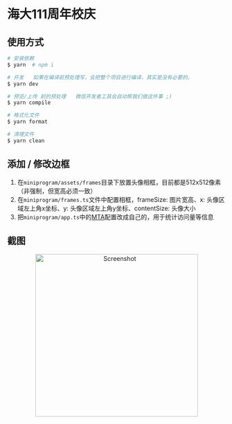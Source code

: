 # 海大111周年校庆


## 使用方式

```bash
# 安装依赖
$ yarn  # npm i

# 开发   如果在编译前预处理写，会把整个项目进行编译，其实是没有必要的。
$ yarn dev

# 预览/上传 前的预处理   微信开发者工具会自动帮我们做这件事 ;)
$ yarn compile

# 格式化文件
$ yarn format

# 清理文件
$ yarn clean
```

## 添加 / 修改边框

1. 在`miniprogram/assets/frames`目录下放置头像相框，目前都是512x512像素（非强制，但宽高必须一致）
2. 在`miniprogram/frames.ts`文件中配置相框，frameSize: 图片宽高、x: 头像区域左上角x坐标、y: 头像区域左上角y坐标、contentSize: 头像大小
3. 把`miniprogram/app.ts`中的[MTA](https://mta.qq.com/)配置改成自己的，用于统计访问量等信息




## 截图
<p align="center"><a href="https://github.com/marco-tan/dlmu-111-cheer" rel="noopener noreferrer"><img width="375" src="https://github.com/marco-tan/dlmu-111-cheer/raw/refactor/movable-view/screenshot.jpg" alt="Screenshot"></a></p>
